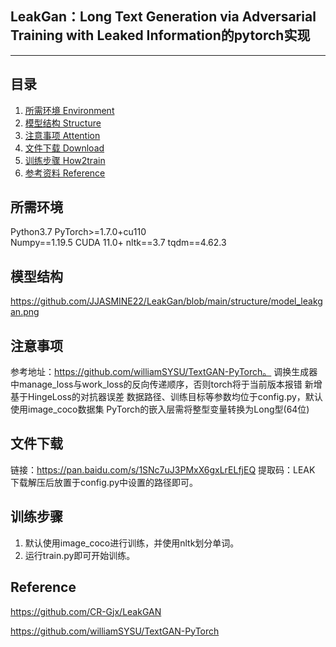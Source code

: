 ﻿## LeakGan：Long Text Generation via Adversarial Training with Leaked Information的pytorch实现
---
## 目录
1. [所需环境 Environment](#所需环境)
2. [模型结构 Structure](#模型结构)
3. [注意事项 Attention](#注意事项)
4. [文件下载 Download](#文件下载)
5. [训练步骤 How2train](#训练步骤)
6. [参考资料 Reference](#Reference)

## 所需环境
Python3.7
PyTorch>=1.7.0+cu110  
Numpy==1.19.5
CUDA 11.0+
nltk==3.7
tqdm==4.62.3

## 模型结构
https://github.com/JJASMINE22/LeakGan/blob/main/structure/model_leakgan.png

## 注意事项
参考地址：https://github.com/williamSYSU/TextGAN-PyTorch。
调换生成器中manage_loss与work_loss的反向传递顺序，否则torch将于当前版本报错
新增基于HingeLoss的对抗器误差
数据路径、训练目标等参数均位于config.py，默认使用image_coco数据集
PyTorch的嵌入层需将整型变量转换为Long型(64位) 

## 文件下载    
链接：https://pan.baidu.com/s/1SNc7uJ3PMxX6gxLrELfjEQ 
提取码：LEAK 
下载解压后放置于config.py中设置的路径即可。  

## 训练步骤
1. 默认使用image_coco进行训练，并使用nltk划分单词。  
2. 运行train.py即可开始训练。

## Reference
https://github.com/CR-Gjx/LeakGAN

https://github.com/williamSYSU/TextGAN-PyTorch
